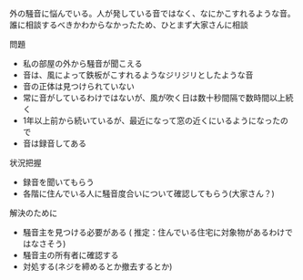 

外の騒音に悩んでいる。人が発している音ではなく、なにかこすれるような音。
誰に相談するべきかわからなかったため、ひとまず大家さんに相談

問題

- 私の部屋の外から騒音が聞こえる
- 音は、風によって鉄板がこすれるようなジリジリとしたような音
- 音の正体は見つけられていない
- 常に音がしているわけではないが、風が吹く日は数十秒間隔で数時間以上続く
- 1年以上前から続いているが、最近になって窓の近くにいるようになったので
- 音は録音してある

状況把握

- 録音を聞いてもらう
- 各階に住んでいる人に騒音度合いについて確認してもらう(大家さん？)

解決のために

- 騒音主を見つける必要がある ( 推定：住んでいる住宅に対象物があるわけではなさそう)
- 騒音主の所有者に確認する
- 対処する(ネジを締めるとか撤去するとか)


